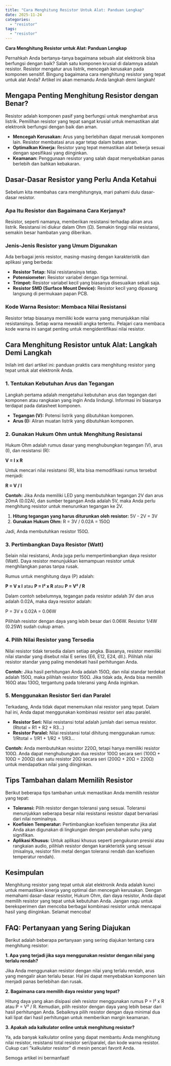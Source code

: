 ```yaml
---
title: "Cara Menghitung Resistor Untuk Alat: Panduan Lengkap"
date: 2025-11-24
categories: 
  - "resistor"
tags: 
  - "resistor"
---
```


**Cara Menghitung Resistor untuk Alat: Panduan Lengkap**

Pernahkah Anda bertanya-tanya bagaimana sebuah alat elektronik bisa berfungsi dengan baik? Salah satu komponen krusial di dalamnya adalah resistor. Resistor mengatur arus listrik, mencegah kerusakan pada komponen sensitif. Bingung bagaimana cara menghitung resistor yang tepat untuk alat Anda? Artikel ini akan memandu Anda langkah demi langkah!

## Mengapa Penting Menghitung Resistor dengan Benar?

Resistor adalah komponen pasif yang berfungsi untuk menghambat arus listrik. Pemilihan resistor yang tepat sangat krusial untuk memastikan alat elektronik berfungsi dengan baik dan aman.

- **Mencegah Kerusakan:** Arus yang berlebihan dapat merusak komponen lain. Resistor membatasi arus agar tetap dalam batas aman.
- **Optimalkan Kinerja:** Resistor yang tepat memastikan alat bekerja sesuai dengan spesifikasi yang diinginkan.
- **Keamanan:** Penggunaan resistor yang salah dapat menyebabkan panas berlebih dan bahkan kebakaran.

## Dasar-Dasar Resistor yang Perlu Anda Ketahui

Sebelum kita membahas cara menghitungnya, mari pahami dulu dasar-dasar resistor.

### Apa Itu Resistor dan Bagaimana Cara Kerjanya?

Resistor, seperti namanya, memberikan resistansi terhadap aliran arus listrik. Resistansi ini diukur dalam Ohm (Ω). Semakin tinggi nilai resistansi, semakin besar hambatan yang diberikan.

### Jenis-Jenis Resistor yang Umum Digunakan

Ada berbagai jenis resistor, masing-masing dengan karakteristik dan aplikasi yang berbeda:

- **Resistor Tetap:** Nilai resistansinya tetap.
- **Potensiometer:** Resistor variabel dengan tiga terminal.
- **Trimpot:** Resistor variabel kecil yang biasanya disesuaikan sekali saja.
- **Resistor SMD (Surface Mount Device):** Resistor kecil yang dipasang langsung di permukaan papan PCB.

### Kode Warna Resistor: Membaca Nilai Resistansi

Resistor tetap biasanya memiliki kode warna yang menunjukkan nilai resistansinya. Setiap warna mewakili angka tertentu. Pelajari cara membaca kode warna ini sangat penting untuk mengidentifikasi nilai resistor.

## Cara Menghitung Resistor untuk Alat: Langkah Demi Langkah

Inilah inti dari artikel ini: panduan praktis cara menghitung resistor yang tepat untuk alat elektronik Anda.

### 1\. Tentukan Kebutuhan Arus dan Tegangan

Langkah pertama adalah mengetahui kebutuhan arus dan tegangan dari komponen atau rangkaian yang ingin Anda lindungi. Informasi ini biasanya terdapat pada datasheet komponen.

- **Tegangan (V):** Potensi listrik yang dibutuhkan komponen.
- **Arus (I):** Aliran muatan listrik yang dibutuhkan komponen.

### 2\. Gunakan Hukum Ohm untuk Menghitung Resistansi

Hukum Ohm adalah rumus dasar yang menghubungkan tegangan (V), arus (I), dan resistansi (R):

**V = I x R**

Untuk mencari nilai resistansi (R), kita bisa memodifikasi rumus tersebut menjadi:

**R = V / I**

**Contoh:** Jika Anda memiliki LED yang membutuhkan tegangan 2V dan arus 20mA (0.02A), dan sumber tegangan Anda adalah 5V, maka Anda perlu menghitung resistor untuk menurunkan tegangan ke 2V.

1. **Hitung tegangan yang harus diturunkan oleh resistor:** 5V - 2V = 3V
2. **Gunakan Hukum Ohm:** R = 3V / 0.02A = 150Ω

Jadi, Anda membutuhkan resistor 150Ω.

### 3\. Pertimbangkan Daya Resistor (Watt)

Selain nilai resistansi, Anda juga perlu mempertimbangkan daya resistor (Watt). Daya resistor menunjukkan kemampuan resistor untuk menghilangkan panas tanpa rusak.

Rumus untuk menghitung daya (P) adalah:

**P = V x I** atau **P = I² x R** atau **P = V² / R**

Dalam contoh sebelumnya, tegangan pada resistor adalah 3V dan arus adalah 0.02A, maka daya resistor adalah:

P = 3V x 0.02A = 0.06W

Pilihlah resistor dengan daya yang lebih besar dari 0.06W. Resistor 1/4W (0.25W) sudah cukup aman.

### 4\. Pilih Nilai Resistor yang Tersedia

Nilai resistor tidak tersedia dalam setiap angka. Biasanya, resistor memiliki nilai standar yang disebut nilai E series (E6, E12, E24, dll.). Pilihlah nilai resistor standar yang paling mendekati hasil perhitungan Anda.

**Contoh:** Jika hasil perhitungan Anda adalah 150Ω, dan nilai standar terdekat adalah 150Ω, maka pilihlah resistor 150Ω. Jika tidak ada, Anda bisa memilih 160Ω atau 130Ω, tergantung pada toleransi yang Anda inginkan.

### 5\. Menggunakan Resistor Seri dan Paralel

Terkadang, Anda tidak dapat menemukan nilai resistor yang tepat. Dalam hal ini, Anda dapat menggunakan kombinasi resistor seri atau paralel.

- **Resistor Seri:** Nilai resistansi total adalah jumlah dari semua resistor. (Rtotal = R1 + R2 + R3...)
- **Resistor Paralel:** Nilai resistansi total dihitung menggunakan rumus: 1/Rtotal = 1/R1 + 1/R2 + 1/R3...

**Contoh:** Anda membutuhkan resistor 220Ω, tetapi hanya memiliki resistor 100Ω. Anda dapat menghubungkan dua resistor 100Ω secara seri (100Ω + 100Ω = 200Ω) dan satu resistor 20Ω secara seri (200Ω + 20Ω = 220Ω) untuk mendapatkan nilai yang diinginkan.

## Tips Tambahan dalam Memilih Resistor

Berikut beberapa tips tambahan untuk memastikan Anda memilih resistor yang tepat:

- **Toleransi:** Pilih resistor dengan toleransi yang sesuai. Toleransi menunjukkan seberapa besar nilai resistansi resistor dapat bervariasi dari nilai nominalnya.
- **Koefisien Temperatur:** Pertimbangkan koefisien temperatur jika alat Anda akan digunakan di lingkungan dengan perubahan suhu yang signifikan.
- **Aplikasi Khusus:** Untuk aplikasi khusus seperti pengukuran presisi atau rangkaian audio, pilihlah resistor dengan karakteristik yang sesuai (misalnya, resistor film metal dengan toleransi rendah dan koefisien temperatur rendah).

## Kesimpulan

Menghitung resistor yang tepat untuk alat elektronik Anda adalah kunci untuk memastikan kinerja yang optimal dan mencegah kerusakan. Dengan memahami dasar-dasar resistor, Hukum Ohm, dan daya resistor, Anda dapat memilih resistor yang tepat untuk kebutuhan Anda. Jangan ragu untuk bereksperimen dan mencoba berbagai kombinasi resistor untuk mencapai hasil yang diinginkan. Selamat mencoba!

## FAQ: Pertanyaan yang Sering Diajukan

Berikut adalah beberapa pertanyaan yang sering diajukan tentang cara menghitung resistor:

**1\. Apa yang terjadi jika saya menggunakan resistor dengan nilai yang terlalu rendah?**

Jika Anda menggunakan resistor dengan nilai yang terlalu rendah, arus yang mengalir akan terlalu besar. Hal ini dapat menyebabkan komponen lain menjadi panas berlebihan dan rusak.

**2\. Bagaimana cara memilih daya resistor yang tepat?**

Hitung daya yang akan disipasi oleh resistor menggunakan rumus P = I² x R atau P = V² / R. Kemudian, pilih resistor dengan daya yang lebih besar dari hasil perhitungan Anda. Sebaiknya pilih resistor dengan daya minimal dua kali lipat dari hasil perhitungan untuk memberikan margin keamanan.

**3\. Apakah ada kalkulator online untuk menghitung resistor?**

Ya, ada banyak kalkulator online yang dapat membantu Anda menghitung nilai resistor, resistansi total resistor seri/paralel, dan kode warna resistor. Cukup cari "kalkulator resistor" di mesin pencari favorit Anda.

Semoga artikel ini bermanfaat!

